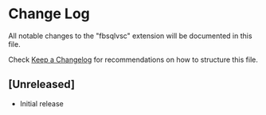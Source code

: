 # Change Log

All notable changes to the "fbsqlvsc" extension will be documented in this file.

Check [Keep a Changelog](http://keepachangelog.com/) for recommendations on how to structure this file.

## [Unreleased]

- Initial release